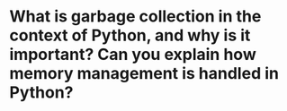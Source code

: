 #  What is garbage collection in the context of Python, and why is it important? Can you explain how memory management is handled in Python?
